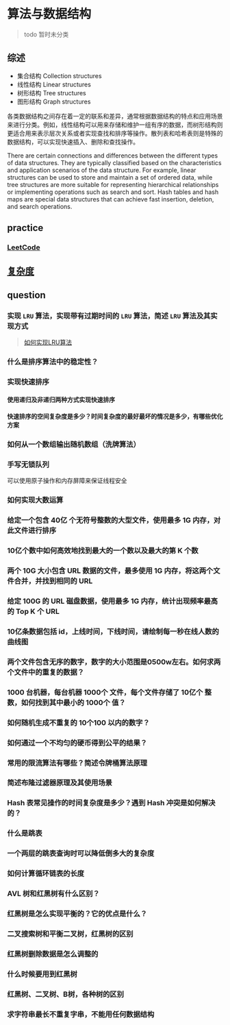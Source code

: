 # 算法与数据结构

> todo 暂时未分类

## 综述

- 集合结构 Collection structures
- 线性结构 Linear structures
- 树形结构 Tree structures
- 图形结构 Graph structures

各类数据结构之间存在着一定的联系和差异，通常根据数据结构的特点和应用场景来进行分类。例如，线性结构可以用来存储和维护一组有序的数据，而树形结构则更适合用来表示层次关系或者实现查找和排序等操作。散列表和哈希表则是特殊的数据结构，可以实现快速插入、删除和查找操作。

There are certain connections and differences between the different types of data structures. They are typically classified based on the characteristics and application scenarios of the data structure. For example, linear structures can be used to store and maintain a set of ordered data, while tree structures are more suitable for representing hierarchical relationships or implementing operations such as search and sort. Hash tables and hash maps are special data structures that can achieve fast insertion, deletion, and search operations.

## practice

### [LeetCode](./leetcode)

## [复杂度](./complexity)

## question

### 实现 `LRU` 算法，实现带有过期时间的 `LRU` 算法，简述 `LRU` 算法及其实现方式

  > [如何实现LRU算法](https://www.bookstack.cn/read/fucking-algorithm/%E9%AB%98%E9%A2%91%E9%9D%A2%E8%AF%95%E7%B3%BB%E5%88%97-LRU%E7%AE%97%E6%B3%95.md)

### 什么是排序算法中的稳定性？

### 实现快速排序

#### 使用递归及非递归两种方式实现快速排序

#### 快速排序的空间复杂度是多少？时间复杂度的最好最坏的情况是多少，有哪些优化方案

### 如何从一个数组输出随机数组（洗牌算法）

### 手写无锁队列

可以使用原子操作和内存屏障来保证线程安全

### 如何实现大数运算

### 给定一个包含 40亿 个无符号整数的大型文件，使用最多 1G 内存，对此文件进行排序

### 10亿个数中如何高效地找到最大的一个数以及最大的第 K 个数

### 两个 10G 大小包含 URL 数据的文件，最多使用 1G 内存，将这两个文件合并，并找到相同的 URL

### 给定 100G 的 URL 磁盘数据，使用最多 1G 内存，统计出现频率最高的 Top K 个 URL

### 10亿条数据包括 id，上线时间，下线时间，请绘制每一秒在线人数的曲线图

### 两个文件包含无序的数字，数字的大小范围是0500w左右。如何求两个文件中的重复的数据？

### 1000 台机器，每台机器 1000个 文件，每个文件存储了 10亿个 整数，如何找到其中最小的 1000个 值？

### 如何随机生成不重复的 10个100 以内的数字？

### 如何通过一个不均匀的硬币得到公平的结果？

### 常用的限流算法有哪些？简述令牌桶算法原理

### 简述布隆过滤器原理及其使用场景

### Hash 表常见操作的时间复杂度是多少？遇到 Hash 冲突是如何解决的？

### 什么是跳表

### 一个两层的跳表查询时可以降低倒多大的复杂度

### 如何计算循环链表的长度

### AVL 树和红黑树有什么区别？

### 红黑树是怎么实现平衡的？它的优点是什么？

### 二叉搜索树和平衡二叉树，红黑树的区别

### 红黑树删除数据是怎么调整的

### 什么时候要用到红黑树

### 红黑树、二叉树、B树，各种树的区别

### 求字符串最长不重复字串，不能用任何数据结构
